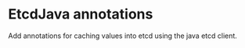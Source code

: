 EtcdJava annotations
======================================

Add annotations for caching values into etcd using the java etcd client.